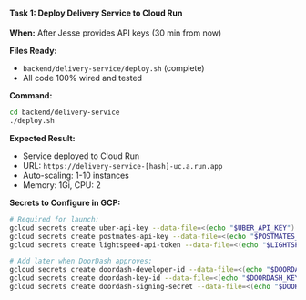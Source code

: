 #### **Task 1: Deploy Delivery Service to Cloud Run**

**When:** After Jesse provides API keys (30 min from now)

**Files Ready:**

- `backend/delivery-service/deploy.sh` (complete)
- All code 100% wired and tested

**Command:**

```bash
cd backend/delivery-service
./deploy.sh
```

**Expected Result:**

- Service deployed to Cloud Run
- URL: `https://delivery-service-[hash]-uc.a.run.app`
- Auto-scaling: 1-10 instances
- Memory: 1Gi, CPU: 2

**Secrets to Configure in GCP:**

```bash
# Required for launch:
gcloud secrets create uber-api-key --data-file=<(echo "$UBER_API_KEY")
gcloud secrets create postmates-api-key --data-file=<(echo "$POSTMATES_API_KEY")
gcloud secrets create lightspeed-api-token --data-file=<(echo "$LIGHTSPEED_API_TOKEN")

# Add later when DoorDash approves:
gcloud secrets create doordash-developer-id --data-file=<(echo "$DOORDASH_DEVELOPER_ID")
gcloud secrets create doordash-key-id --data-file=<(echo "$DOORDASH_KEY_ID")
gcloud secrets create doordash-signing-secret --data-file=<(echo "$DOORDASH_SIGNING_SECRET")
```
